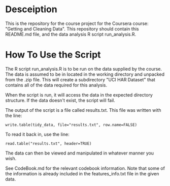 # Desceiption
This is the repository for the course project for the Coursera course: "Getting and Cleaning Data". This repository should contain this README.md file, and the data analysis R script run_analysis.R.

# How To Use the Script
The R script run_analysis.R is to be run on the data supplied by the course. The data is assumed to be in located in the working directory and unpacked from the .zip file. This will create a subdirectory "UCI HAR Dataset" that contains all of the data required for this analysis.

When the script is run, it will access the data in the expected directory structure. If the data doesn't exist, the script will fail.

The output of the script is a file called results.txt. This file was written with the line:
```{r}
write.table(tidy_data, file="results.txt", row.name=FALSE)
```

To read it back in, use the line:
```{r}
read.table("results.txt", header=TRUE)
```

The data can then be viewed and manipulated in whatever manner you wish.

See CodeBook.md for the relevant codebook information. Note that some of the information is already included in the features_info.txt file in the given data.
